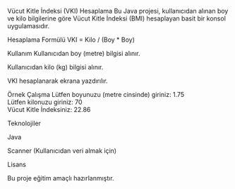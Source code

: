 Vücut Kitle İndeksi (VKI) Hesaplama
Bu Java projesi, kullanıcıdan alınan boy ve kilo bilgilerine göre Vücut Kitle İndeksi (BMI) hesaplayan basit bir konsol uygulamasıdır.

Hesaplama Formülü
VKI = Kilo / (Boy * Boy)


Kullanım
Kullanıcıdan boy (metre) bilgisi alınır.

Kullanıcıdan kilo (kg) bilgisi alınır.

VKI hesaplanarak ekrana yazdırılır.

Örnek Çalışma
Lütfen boyunuzu (metre cinsinde) giriniz: 1.75  
Lütfen kilonuzu giriniz: 70  
Vücut Kitle İndeksiniz: 22.86  

Teknolojiler

Java

Scanner (Kullanıcıdan veri almak için)

Lisans

Bu proje eğitim amaçlı hazırlanmıştır.
